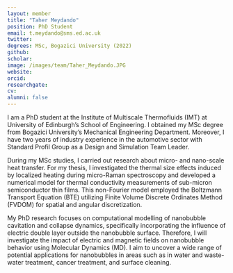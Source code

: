 ```yaml
---
layout: member
title: "Taher Meydando"
position: PhD Student 
email: t.meydando@sms.ed.ac.uk
twitter: 
degrees: MSc, Bogazici University (2022)
github: 
scholar:
image: /images/team/Taher_Meydando.JPG
website: 
orcid:
researchgate: 
cv: 
alumni: false
---
```

I am a PhD student at the Institute of Multiscale Thermofluids (IMT) at University of Edinburgh’s School of Engineering. I obtained my MSc degree from Bogazici University’s Mechanical Engineering Department. Moreover, I have two years of industry experience in the automotive sector with Standard Profil Group as a Design and Simulation Team Leader.

During my MSc studies, I carried out research about micro- and nano-scale heat transfer. For my thesis, I investigated the thermal size effects induced by localized heating during micro-Raman spectroscopy and developed a numerical model for thermal conductivity measurements of sub-micron semiconductor thin films. This non-Fourier model employed the Boltzmann Transport Equation (BTE) utilizing Finite Volume Discrete Ordinates Method (FVDOM) for spatial and angular discretization.

My PhD research focuses on computational modelling of nanobubble cavitation and collapse dynamics, specifically incorporating the influence of electric double layer outside the nanobubble surface. Therefore, I will investigate the impact of electric and magnetic fields on nanobubble behavior using Molecular Dynamics (MD). I aim to uncover a wide range of potential applications for nanobubbles in areas such as in water and waste-water treatment, cancer treatment, and surface cleaning.
